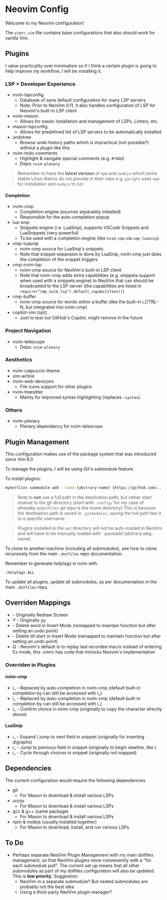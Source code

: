# Neovim Config

Welcome to my Neovim configuration!

The `vimrc.vim` file contains base configurations that also should work for vanilla Vim.

## Plugins
I value practicality over minimalism so if I think a certain plugin is
going to help improve my workflow, I will be installing it.

### LSP + Developer Experience
- nvim-lspconfig
    - Database of sane default configuration for many LSP servers
    - Note: Prior to NeoVim 0.11, it also handles configuration of LSP for Neovim's built-in LSP client
- nvim-mason
    - Allows for easier installation and management of LSPs, Linters, etc.
- mason-lspconfig
    - Allows for predefined list of LSP servers to be automatically installed
- undotree
    - Browse undo history paths which is impractical (not possible?) without a plugin like this
- nvim-todo-comments
    - Highlight & navigate special comments (e.g. `#TODO`)
    - Deps: `nvim-plenary`

> Remember to have the **latest version** of `npm` and `nodejs` which some stable Linux distros do not provide in their repo
> e.g. `pyright` uses `npm` for installation and `nodejs` to run

#### Completion
- nvim-cmp
    - Completion engine (sources separately installed)
    - Responsible for the auto-completion popup
- lua-snip
    - Snippets engine (i.e. LuaSnip), supports VSCode Snippets and LuaSnippets (very powerful)
    - To be used with a completion engine (like `nvim-cmp` via `cmp-luasnip`)
- cmp-luasnip
    - nvim-cmp source for LuaSnip's snippets
    - Note that snippet expansion is done by LuaSnip, nvim-cmp just does the completion of the snippet triggers
- cmp-nvim-lsp
    - nvim-cmp source for NeoVim's built-in LSP client
    - Note that nvim-cmp adds extra capabilities (e.g. snippets support when used with a snippets engine) to NeoVim
      that can should be broadcasted to the LSP server (the capabilities are listed in `require("cmp_nvim_lsp").default_capabilities()`)
- cmp-buffer
    - nvim-cmp source for words within a buffer (like the built-in i_CTRL-N, but integrated into nvim-cmp)
- copilot-vim (opt)
    - Just to test out GitHub's Copilot, might remove in the future

### Project Navigation
- nvim-telescope
    - Deps: `nvim-plenary`

### Aesthetics
- nvim-catpuccin-theme
- vim-airline
- nvim-web-devicons
    - File icons support for other plugins
- nvim-treesitter
    - Mainly for improved syntax highlighting (replaces `:syntax`)

### Others
- nvim-plenary
    - Plenary dependancy for nvim-telescope


## Plugin Management
This configuration makes use of the package system that was introduced since Vim 8.0

To manage the plugins, I will be using Git's submodule feature.

To install plugins:
```sh
mydotfiles submodule add --name {abitrary-name} {https://github.com/.../plugin.git} {.config/pack/{abitrary-pkg-name}/{start|opt}/{repo-root-directory}}
```

> Note to **not** use a full path in the destination path, but rather start relative to the git directory (start with `.config/` for my case of whereby `mydotfiles` git repo is the home directory)
> This is because the destination path is saved in `.gitmodules`, saving the full path ties it to a specific username

> Plugins installed in the `opt` directory will not be auto-loaded in NeoVim and will have to be manually loaded with `:packadd {abitrary-pkg-name}

To clone to another machine (including all submodules), see how to clone recursively from the main `.dotfiles` repo documentation.

Remember to generate helptags in nvim with
```
:helptags ALL
```

To update all plugins, update all submodules, as per documentation in the main `.dotfiles` repo.

## Overriden Mappings
- <C-L> - Originally Redraw Screen
- Y - Originally yy
- <C-W> - Delete word in Insert Mode (remapped to maintain function but after setting an undo point)
- <C-U> - Delete till start in Insert Mode (remapped to maintain function but after setting an undo point)
- Q - Neovim's default is to replay last recorded macro instead of entering Ex mode, this .vimrc has code that mimicks Neovim's implementation

### Overriden in Plugins
#### nvim-cmp
- i_<C-N> - Replaced by auto-completion in nvim-cmp (default built-in completion by <C-N> can still be accessed with i_<C-X><C-N>)
- i_<C-P> - Replaced by auto-completion in nvim-cmp (default built-in completion by <C-N> can still be accessed with i_<C-X><C-N>)
- i_<C-Y> - Confirm choice in nvim-cmp (originally to copy the character directly above)

#### LuaSnip
- i_<C-K> - Expand / jump to next field in snippet (originally for inserting digraphs)
- i_<C-J> - Jump to previous field in snippet (originally to begin newline, like <CR>)
- i_<C-L> - Cycle through choices in snippet (originally not mapped)

## Dependencies
The current configuration would require the following dependencies
- git
    - For Mason to download & install various LSPs
- unzip
    - For Mason to download & install various LSPs
- gcc & g++ (same package)
    - For Mason to download & install various LSPs
- npm & nodejs (usually installed together)
    - For Mason to download, install, and run various LSPs

## To Do
- Perhaps separate NeoVim Plugin Management with my main dotfiles management, so that NeoVim plugins more conveniently with a "for each submodule pull".
  The current set up means that all other submodules as part of my dotfiles configuration will also be updated.
  This is **low priority**.
  Suggestion:
    - NeoVim in a separate submodule? But nested submodules are probably not the best idea
    - Using a third-party NeoVim plugin manager?

